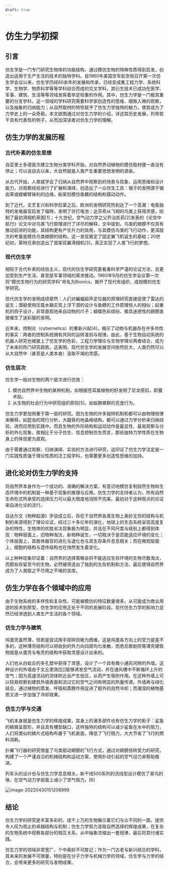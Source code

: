 ```yaml
---
draft: true
---
```




# 仿生力学初探

## 引言

仿生学是一门专门研究生物体的功能结构、通过模仿生物的特殊性质得到启发，创造出适用于生产生活的技术的独特学科。自1960年美国空军航空局召开第一次仿生学会议以来，仿生学历经60余年的发展和传承，已经变成集工程力学、系统科学、生物学、物质科学等等学科综合而成的交叉学科，其衍生技术已成功在医学、军事、建筑、生活等等领域发挥着举足轻重的作用。其中，仿生力学是一门极其重要的分支学科，这一领域的学科研究需要科学家创造性的思维、细致入微的观察，以及抽象的归纳能力；从自然取材的特性赋予了仿生力学独特的魅力，使其成为了力学史上的一朵奇葩。本文欲图通过对仿生力学的介绍，详述其历史发展，列举若干具有代表性的例子，从而加深读者对仿生力学的理解。

## 仿生力学的发展历程

### 古代朴素的仿生思想

自亚里士多德首次建立生物分类学科开始，对自然界动植物的模仿取材便一直没有停止；可以说自古以来，大自然就是人类产生重要思想发明的源泉。

从古代开始，人类就学会了归纳从自然界中观察到的场景与现象，运用思维和设计能力，对观察经验进行了扩展和演绎，创造出了一众仿生工具：锯子的发明源于锯齿草或螳螂臂锋利的边缘，船桨则模仿鱼鳍的结构和摆动动作。

到了近代，文艺复兴和科学启蒙之后，欧洲的发明研究热到达了一个高潮：电鱼独特的发电器官启发了福特，发明了伏打电池；达芬奇从飞翔的鸟类上获得灵感，绘制了最初滑翔机草图[1]；十九世纪，空气动力学之父乔治凯莉[2]发表的《论空中航行》论文中对鸟类飞行原理进行了详尽的解释，文中提到，鸟类的翅膀不仅具有推动前进的功能，其结构更有产生升力的效用，与其模仿鸟类的飞行动作，更深层次的考量是模仿鸟类翅膀的结构，这一发现奠定了固定翼飞机诞生的基础；20世纪初，莱特兄弟创造出了首架双翼滑翔机[3]，真正实现了人类飞行的梦想。

### 现代仿生学

相较于古代朴素的经验主义，现代的仿生学研究更看重科学严谨的论证方法，且更加受到生产生活、甚至是军事领域的需求推动。1960年9月的仿生学会议第一次将“模仿生物行为的研究学科”命名为Bionics，揭开了现代有组织、成规模的仿生学研究。

现代仿生学的发明成绩斐然：人们对蝙蝠超声定位器的原理研究直接促使了雷达的诞生；潜艇使用压载水箱实现上浮下潜的设计与鱼鳔的工作原理惊人的相似；起重机的钩子设计，非常直观地来自动物的爪子；蝴蝶色彩缤纷、极具迷惑性的翅膀直接催生了迷彩服的发明。

近年来，控制论（cybernetics）的重新兴起[4]，揭示了动物与机器存在许多共性的事实：两者的控制系统拥有共同的运转准则与规律。由此，基于生物自动系统的机器人研究也被披上了仿生学的色彩，工程力学理论与生物学理论两者结合，成为了未来的热门研究趋势。这表明，现代仿生学的发展空间依然巨大，人类仍然可以从大自然中（甚至是人类本身）汲取不竭的灵感。

### 仿生层次

仿生学一般对生物的两个层次进行仿效：

1. 模仿自然界中生物的某种机制，如根据苍耳属植物的籽发明了尼龙搭扣，即魔术贴。
2. 从生物的社会行为中研究组织原则[5]，如蚁群蜂群的觅食行为。

仿生力学更加侧重于第一层的研究。因为生物的许多独特机制和都可以由物理规律来解释，如昆虫的爬行分析，大腿骨的地晶格结构，都可以通过力学分析来归纳经验，进而应用到实践中。而且生物的外形结构和运动动作是最显性、最易观察与分析的外化现象，故相比于分子仿生、信息控制仿生而言，那些独特力学性质在生物身上的体现更为直观。

由于需要通过观察、归纳演绎、实验的方法进行研究，这印证了仿生力学注定是一门实践性质强于理论性质的泛工程学科，也需要更多创造性思维的加持。

## 进化论对仿生力学的支持

将自然界本身作为一个成功的、准确的解决方案，有意识地模仿复制自然生物和生态环境中的机制是一种基于现象的推理与应用。仿生力学的支持者认为，所有自然生命形式所承受的选择压力可以最大限度地消除不完美。最初对于这种观点的论证来自进化论的流行。

自达尔文《物种起源》学说成立后，存在于自然界各类生物上奥妙无穷的结构与机制的来源得到了理论论证，经过三十多亿年的演化，地球上的生态系统呈现高度复杂的特性，生物体的优胜劣汰现象极为明显，并且在不同尺度与级别上都得到体现：物种层面上，旧物种淘汰，新物种诞生，一切取决于是否能适应环境的变化；个体层面上，其肢体器官的进化与退化也与其生存条件息息相关；而在微观层面上，细胞的结构与遗传结构也在悄然发生着变化。

以上种种现象印证着：自然界的选择策略会将不能适应生存环境的生物尽数淘汰，而那些存留至今的生物，必然被筛选出了独到的生存机制和方法，最后使得自然界成为了人类取之不尽用之不竭的宝库。

## 仿生力学在各个领域中的应用

由于生物系统的多样性和复杂性，可能被模仿的特征数量很多。从可能成为商业用途的技术到原型，仿生学的应用正处于不同的发展阶段。现代仿生力学的影响力显然已经渗透到人类生产生活的各个领域。

### 仿生力学与建筑

鸡蛋壳虽然薄，但若是尝试用手捏碎则极为困难，这是鸡蛋各方向上的受力是差不多的，这种薄壳结构可以把收到的外力向四周均匀发散，而悉尼歌剧院等薄壳建筑物就是从蛋壳与龟壳的结构中获取灵感设计出来的。

人们也从白蚁丘的多孔壁中获得了灵感，设计了一个具有微小通风间隙的外墙。这种设计的外墙由于文丘里效应[]能够诱发空气流动，并在通风槽中不断循环上升的空气；因为高速流动的流体附近会产生低压，从而产生吸附作用。在这种外墙上可以轻易观察到建筑外墙表面和流过它的空气之间有明显的热量传递。外墙再与绿化结合，通过植物的蒸发、呼吸和蒸腾作用促进了额外的自然冷却；而潮湿的植物基质又进一步加强了冷却效果。

### 仿生力学与交通

飞机本身就是仿生力学的辉煌成果，其身上的诸多部件也有仿生力学的影子：鲨鱼的鳞屑呈扇形，并且具有槽型缺口，这样独特的结构可以减少鲨鱼在水中的阻力，人们将类似的鳞片式结构布置于飞机表面，降低了飞行阻力，大大节省了飞行的燃料消耗。

扑翼飞行器的研究借鉴了鸟类扇动翅膀的飞行方式，通过对翅膀扭转受力的研究，构建了一个严谨自洽的机械结构和运动方案，使用扑动引起的空气动力来帮助推进。

列车头的设计也与仿生力学息息相关。新干线500系列的流线型设计模仿了翠鸟的喙，在空气动力学层面上减小了空气阻力。[6]

![image-20220430151208999](https://markdown-1303167219.cos.ap-shanghai.myqcloud.com/image-20220430151208999.png)

## 结论

仿生力学的研究是丰富多彩的，成千上万的生物展示着它们与众不同的一面，提供令人叹为观止的卓越结构与机制；仿生力学努力汲取自然选择的辉煌成果，在复杂的生物系统中观察各部分的相互关系，从中抽象浓缩出一套规律，最后将其付诸实践。

仿生力学的领域非常宽广，个中奥妙不可胜记；作为一门古老与新兴结合的学科，其未来的发展不可限量，特别是在分子力学与机械力学的领域，仿生学与力学的结合，会带来更多的研究与发明成果。